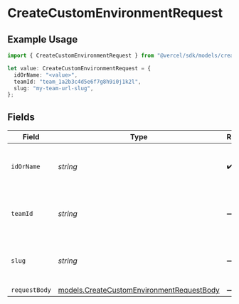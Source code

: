 # CreateCustomEnvironmentRequest

## Example Usage

```typescript
import { CreateCustomEnvironmentRequest } from "@vercel/sdk/models/createcustomenvironmentop.js";

let value: CreateCustomEnvironmentRequest = {
  idOrName: "<value>",
  teamId: "team_1a2b3c4d5e6f7g8h9i0j1k2l",
  slug: "my-team-url-slug",
};
```

## Fields

| Field                                                                                        | Type                                                                                         | Required                                                                                     | Description                                                                                  | Example                                                                                      |
| -------------------------------------------------------------------------------------------- | -------------------------------------------------------------------------------------------- | -------------------------------------------------------------------------------------------- | -------------------------------------------------------------------------------------------- | -------------------------------------------------------------------------------------------- |
| `idOrName`                                                                                   | *string*                                                                                     | :heavy_check_mark:                                                                           | The unique project identifier or the project name                                            |                                                                                              |
| `teamId`                                                                                     | *string*                                                                                     | :heavy_minus_sign:                                                                           | The Team identifier to perform the request on behalf of.                                     | team_1a2b3c4d5e6f7g8h9i0j1k2l                                                                |
| `slug`                                                                                       | *string*                                                                                     | :heavy_minus_sign:                                                                           | The Team slug to perform the request on behalf of.                                           | my-team-url-slug                                                                             |
| `requestBody`                                                                                | [models.CreateCustomEnvironmentRequestBody](../models/createcustomenvironmentrequestbody.md) | :heavy_minus_sign:                                                                           | N/A                                                                                          |                                                                                              |